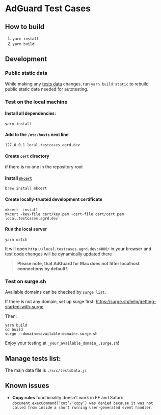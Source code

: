# AdGuard Test Cases

## How to build

1. `yarn install`
2. `yarn build`

## Development

### Public static data

While making any [tests data](#tests-data) changes, run `yarn build:static` to rebuild public static data needed for autotesting.

### Test on the local machine

#### Install all dependencies:
```
yarn install
```

#### Add to the `/etc/hosts` next line
```
127.0.0.1 local.testcases.agrd.dev
```

#### Create `cert` directory
if there is no one in the repository root

#### Install [`mkcert`](https://github.com/FiloSottile/mkcert#readme)
```
brew install mkcert
```

#### Create locally-trusted development certificate
```
mkcert -install
mkcert -key-file cert/key.pem -cert-file cert/cert.pem local.testcases.agrd.dev
```

#### Run the local server
```
yarn watch
```

It will open `http://local.testcases.agrd.dev:4000/` in your browser
and test code changes will be dynamically updated there

> **Please note, that AdGuard for Mac does not filter localhost connections by default!**.


### Test on surge.sh

Available domains can be checked by `surge list`.

If there is not any domain, set up surge first:
https://surge.sh/help/getting-started-with-surge

Then:
```
yarn build
cd build
surge --domain=<available-domain>.surge.sh
```

Enjoy your testing at `_your_available_domain_.surge.sh`!


## <a name="tests-data"></a> Manage tests list:

The main data file is `./src/testsData.js`


## Known issues

- **Copy rules** functionality doesn't work in FF and Safari:
  `document.execCommand(‘cut’/‘copy’) was denied because it was not called from inside a short running user-generated event handler.`
